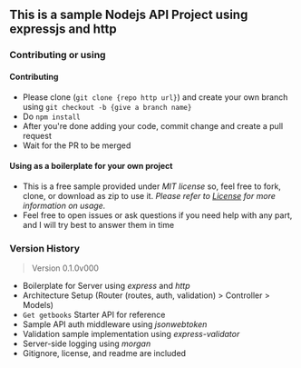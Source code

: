 ## This is a sample Nodejs API Project using expressjs and http

### Contributing or using
#### Contributing
+ Please clone (`git clone {repo http url}`) and create your own branch using `git checkout -b {give a branch name}`
+ Do `npm install`
+ After you're done adding your code, commit change and create a pull request
+ Wait for the PR to be merged

#### Using as a boilerplate for your own project
+ This is a free sample provided under *MIT license* so, feel free to fork, clone, or download as zip to use it. _Please refer to [License](./License) for more information on usage._
+ Feel free to open issues or ask questions if you need help with any part, and I will try best to answer them in time

### Version History
> Version 0.1.0v000
+ Boilerplate for Server using *express* and *http*
+ Architecture Setup (Router (routes, auth, validation) > Controller > Models)
+ `Get getbooks` Starter API for reference
+ Sample API auth middleware using *jsonwebtoken*
+ Validation sample implementation using *express-validator*
+ Server-side logging using *morgan*
+ Gitignore, license, and readme are included